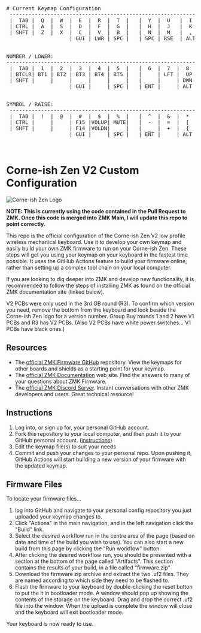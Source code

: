 <pre>
# Current Keymap Configuration  
 -----------------------------------------------------------------------------------------  
 |  TAB |  Q  |  W  |  E  |  R  |  T  |   |  Y  |  U   |  I  |  O  |  P  | BKSP |  
 | CTRL |  A  |  S  |  D  |  F  |  G  |   |  H  |  J   |  K  |  L  |  ;  |  '   |  
 | SHFT |  Z  |  X  |  C  |  V  |  B  |   |  N  |  M   |  ,  |  .  |  /  | SHFT |  
                    | GUI | LWR | SPC |   | SPC | RSE  | ALT |  
  
  
NUMBER / LOWER:  
-----------------------------------------------------------------------------------------  
 |  TAB |  1  |  2  |  3  |  4  |  5  |   |  6  |  7  |  8  |  9  |  0  | BKSP |  
 | BTCLR| BT1 | BT2 | BT3 | BT4 | BT5 |   |     | LFT |  UP | RGT |     |      |  
 | SHFT |     |     |     |     |     |   |     |     | DWN |     |     | ESC  |  
                    | GUI |     | SPC |   | ENT |     | ALT |  
  
  
SYMBOL / RAISE:  
 -----------------------------------------------------------------------------------------  
 |  TAB |  !  |  @  |  #  |  $  |  %  |   |  ^  |  &  |  *  |  (  |  )  | BKSP |  
 | CTRL |     |     | F15 |VOLUP| MUTE|   |  -  |  =  |  [  |  ]  |  \  |  `   |  
 | SHFT |     |     | F14 |VOLDN|     |   |  _  |  +  |  {  |  }  | "|" |  ~   |  
                    | GUI |     | SPC |   | ENT |     | ALT |  
  
  </pre>
  

# Corne-ish Zen V2 Custom Configuration

![Corne-ish Zen Logo](img/Zen_R3_sticker.png)

**NOTE: This is currently using the code contained in the Pull Request to ZMK. Once this code is merged into ZMK Main, I will update this repo to point correctly.**

This repo is the official configuration of the Corne-ish Zen V2 low profile wireless mechanical keyboard. Use it to develop your own keymap and easily build your own ZMK firmware to run on your Corne-ish Zen. These steps will get you using your keymap on your keyboard in the fastest time possible. It uses the GitHub Actions feature to build your firmware online, rather than setting up a complex tool chain on your local computer.

If you are looking to dig deeper into ZMK and develop new functionality, it is recommended to follow the steps of installing ZMK as found on the official ZMK documentation site (linked below).

V2 PCBs were only used in the 3rd GB round (R3). To confirm which version you need, remove the bottom from the keyboard and look beside the Corne-ish Zen logo for a version number. Group Buy rounds 1 and 2 have V1 PCBs and R3 has V2 PCBs. (Also V2 PCBs have white power switches... V1 PCBs have black ones.)

## Resources

- The [official ZMK Firmware GitHub](https://github.com/zmkfirmware/zmk) repository. View the keymaps for other boards and shields as a starting point for your keymap.
- The [official ZMK Documentation](https://zmk.dev/docs) web site. Find the answers to many of your questions about ZMK Firmware.
- The [official ZMK Discord Server](https://discord.gg/8cfMkQksSB). Instant conversations with other ZMK developers and users. Great technical resource!

## Instructions

1. Log into, or sign up for, your personal GitHub account.
2. Fork this repository to your local computer, and then push it to your GitHub personal account. ([instructions](https://docs.github.com/en/get-started/quickstart/fork-a-repo))
3. Edit the keymap file(s) to suit your needs
4. Commit and push your changes to your personal repo. Upon pushing it, GitHub Actions will start building a new version of your firmware with the updated keymap.

## Firmware Files

To locate your firmware files...

1. log into GitHub and navigate to your personal config repository you just uploaded your keymap changes to.
2. Click "Actions" in the main navigation, and in the left navigation click the "Build" link.
3. Select the desired workflow run in the centre area of the page (based on date and time of the build you wish to use). You can also start a new build from this page by clicking the "Run workflow" button.
4. After clicking the desired workflow run, you should be presented with a section at the bottom of the page called "Artifacts". This section contains the results of your build, in a file called "firmware.zip"
5. Download the firmware zip archive and extract the two .uf2 files. They are named according to which side they need to be flashed to.
6. Flash the firmware to your keyboard by double-clicking the reset button to put the it in bootloader mode. A window should pop up showing the contents of the storage on the keyboard. Drag and drop the correct .uf2 file into the window. When the upload is complete the window will close and the keyboard will exit bootloader mode.

Your keyboard is now ready to use.
